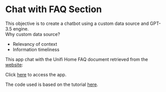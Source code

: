 # Chat with FAQ Section

This objective is to create a chatbot using a custom data source and GPT-3.5 engine.  <br>Why custom data source?
* Relevancy of context
* Information timeliness


This app chat with the Unifi Home FAQ document retrieved from the [website](https://unifi.com.my/support/faq):

Click [here](https://faq-chatbot.streamlit.app/) to access the app.


The code used is based on the tutorial [here](https://blog.streamlit.io/build-a-chatbot-with-custom-data-sources-powered-by-llamaindex/).
